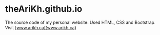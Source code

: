 # theAriKh.github.io
The source code of my personal website.  Used HTML,  CSS and Bootstrap. Visit [www.arikh.ca](www.arikh.ca)
